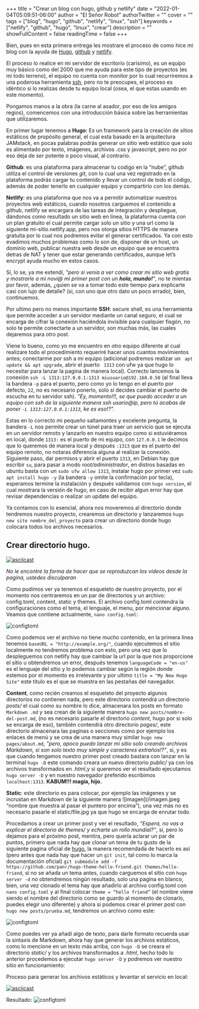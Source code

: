 +++
title = "Crear un blog con hugo, github y netlify"
date = "2022-01-04T05:09:51-06:00"
author = "El Señor Robot"
authorTwitter = ""
cover = ""
tags = ["blog", "hugo", "github", "netlify", "linux", "ssh"]
keywords = ["netlify", "github", "hugo", "linux", "crear"]
description = ""
showFullContent = false
readingTime = false
+++


Bien, pues en esta primera entrega les mostrare el proceso de como hice mi blog con la ayuda de [Hugo](https://gohugo.io/), [github](github.com) y [netlify](netlify.com).


El proceso lo realice en mi servidor de escritorio (carisimo), es un equipo muy básico como del 2000 que me ayuda para este tipo de proyectos (es mi todo terreno), el equipo no cuenta con monitor por lo cual recurriremos a una poderosa herramienta [ssh](https://es.wikipedia.org/wiki/Secure_Shell), pero no te preocupes, el proceso es idéntico si lo realizas desde tu equipo local (osea, el que estas usando en este momento).

Pongamos manos a la obra (la carne al asador, por eso de los amigos regios), comencemos con una introducción básica sobre las herramientas que utilizaremos.

En primer lugar tenemos a **Hugo**: Es un framework para la creación de sitios estáticos de propósito general, el cual esta basado en la arquitectura JAMstack, en pocas palabras podrás generar un sitio web estático que solo es alimentado por texto, imágenes, archivos .css y javascript, pero no por eso deja de ser potente o poco visual, al contrario.

**Github**: es una plataforma para almacenar tu codigo en la “nube”, github utiliza el control de versiones *git*, con lo cual una vez registrado en la plataforma podrás cargar tu contenido y llevar un control de todo el código, además de poder tenerlo en cualquier equipo y compartirlo con los demás.

**Netlify**: es una plataforma que nos va a permitir automatizar nuestros proyectos web estáticos, cuando nosotros carguemos el contenido a github, netlify se encargara de las tareas de integración y despliegue, dándonos como resultado un sitio web en linea, la plataforma cuenta con un plan gratuito el cual permite cargar solo un sitio y una url como la siguiente mi-sitio.netlify.app, pero nos otorga sitios HTTPS de manera gratuita por lo cual nos podremos evitar el generar certificados. Ya con esto evadimos muchos problemas como lo son de, disponer de un host, un dominio web, publicar nuestra web desde un equipo que se encuentra detras de NAT y tener que estar generando certificados, aunque let’s encrypt ayuda mucho en estos casos.

Si, lo se, ya me extendí, *"pero si venia a ver como crear mi sitio web gratis y mostrarle a mi novi@ mi primer post con un **hola, mundo!**"*, no te mientas por favor, además, ¿quien se va a tomar todo este tiempo para explicarte casi con lujo de detalle? (si, con uno que otro dato un poco errado), bien, continuemos.

Por ultimo pero no menos importante **SSH**: secure shell, es una herramienta que permite acceder a un servidor mediante un canal seguro, el cual se encarga de cifrar la conexión haciéndola invisible para cualquier fisgón, no solo te permite conectarte a un servidor, son muchas más, las cuales dejaremos para otro post.

Viene lo bueno, como yo me encuentro en otro equipo diferente al cual realizare todo el procedimiento requeriré hacer unos cuantos movimientos antes; conectarme por ssh a mi equipo (adicional podremos realizar un ` apt update && apt upgrade`, abrir el puerto ` 1313` con ufw ya que hugo lo necesitar para lanzar la pagina de manera local). Correcto lancemos la conexión `ssh -L 1313:127.0.0.1:1313 miusuario@192.168.0.50` (al final lleva la bandera `-p` para el puerto, pero como yo lo tengo en el puerto por defecto, `22`, no es necesario ponerlo, solo si decides cambiar el puerto de escucha en tu servidor ssh). *"Ey, momento!!!, se que puedo acceder a un equipo con ssh de la siguiente manera ssh usario@ip, pero tú acabas de poner `-L 1313:127.0.0.1:1313`, ke es eso!?".*

Estas en lo correcto mi pequeño saltamontes y excelente pregunta, la bandera `-L` nos permite crear un túnel para traer un servicio que se ejecuta en un servidor remoto y lanzarlo en nuestro equipo como si estuviéramos en local, donde `1313:` es el puerto de mi equipo, con `127.0.0.1` le decimos que lo queremos de manera local y después `:1313` que es el puerto del equipo remoto, no notaras diferencia alguna al realizar la conexión. Siguiente paso, dar permisos y abrir el puerto `1313`, en Debian hay que escribir `su`, para pasar a modo *root/administrador*, en distros basadas en ubuntu basta con un `sudo ufw allow 1313`, instalar hugo por primer vez `sudo apt install hugo -y` (la bandera `-y` omite la confirmación por tecla), esperamos termine la instalación y después validamos con `hugo version`, el cual mostrara la versión de hugo, en caso de recibir algun error hay que revisar dependencias o realizar un update del equipo.

Ya contamos con lo esencial, ahora nos moveremos al directorio donde tendremos nuestro proyecto, crearemos un directorio y lanzaremos `hugo new site nombre_del_proyecto` para crear un directorio donde hugo colocara todos los archivos necesarios.

## Crear directorio hugo.
[![asciicast](https://asciinema.org/a/imTTB4dq3uhuQrp73yTrNrSkV.svg)](https://asciinema.org/a/imTTB4dq3uhuQrp73yTrNrSkV)

*No le encontré la forma de hacer que se reproduzcan los vídeos desde la pagina, ustedes disculparan*

Como pudimos ver ya tenemos el esqueleto de nuestro proyecto, por el momento nos centraremos en un par de directorios y un archivo: config.toml, content, static y themes. El archivo config.toml contendra la configuraciones como el tema, el lenguaje, el menu, por mencionar alguno. Veamos que contiene actualmente, `nano config.toml`:

![configtoml](/config.png "Contenido del archivo")

Como podemos ver el archivo no tiene mucho contenido, en la primera linea tenemos `baseURL = "http://example.org/"`, cuando ejecutemos el sitio localmente no tendremos problema con esto, pero una vez que lo despleguemos con netlify hay que cambiar la url por la que nos proporcione el sitio u obtendremos un error, después tenemos `languageCode = "en-us"` es el lenguaje del sitio y lo podemos cambiar según la región donde estemos por el momento es irrelevante y por ultimo `title = "My New Hugo Site"` este titulo es el que se muestra en las pestañas del navegador. 

**Content**, como recién creamos el esqueleto del proyecto algunos directorios no contienen nada, pero este directorio contendrá un directorio *posts/* el cual como su nombre lo dice, almacenara los posts en formato `Markdown .md` y sea crean de la siguiente manera `hugo new posts/nombre-del-post.md`, (no es necesario pasarle el directorio *content*, hugo por si solo se encarga de eso), también contendrá otro directorio *pages/*, este directorio almacenara las paginas o secciones como por ejemplo los enlaces de menú y se crea de una manera muy similar `hugo new pages/about.md`, *"pero, apoco puedo lanzar mi sitio solo creando archivos Markdown, si son solo texto muy simple y caracteres extraños!?"*, si, y es que cuando tengamos nuestro primer post creado bastara con lanzar en la terminal `hugo -D` este comando creara un nuevo directorio *public/* ya con los archivos transformados en *.html*,y si queremos ver el resultado ejecutamos `hugo server -D` y en nuestro navegador preferido escribimos `localhost:1313`. **KABUM!!! magia, hijo.**

**Static**: este directorio es para colocar, por ejemplo las imágenes y se incrustan en Markdown de la siguiente manera ![imagen](/imagen.jpeg “nombre que muestra al pasar el puntero por encima”), una vez más no es necesario pasarle el static/file.jpg ya que hugo se encarga de enrutar todo.

Procedamos a crear un primer post y ver el resultado, *“Espera, no vas a explicar el directorio de themes/ y echarte un rollo mundial?”*, si, pero lo dejamos para el próximo post, mentira, pero quería aclarar un par de puntos, primero que nada hay que clonar un tema de tu gusto de la siguiente pagina oficial de [hugo](https://themes.gohugo.io/), la manera recomendada de hacerlo es así (pero antes que  nada hay que hacer un `git init`, tal como lo marca la documentación oficial) `git submodule add -f https://github.com/panr/hugo-theme-hello-friend.git themes/hello-friend`, si no se añada un tema antes, cuando carguemos el sitio con `hugo server -d` no obtendremos ningún resultado, solo una pagina en blanco, bien, una vez clonado el tema hay que añadirlo al archivo config.toml con `nano config.toml` y al final colocar `theme = “hello friend”` (el nombre viene siendo el nombre del  directorio como se guardo al momento de clonarlo, puedes elegir uno diferente) y ahora si podemos crear el primer post con `hugo new posts/prueba.md`, tendremos un archivo como este:

![configtoml](/prueba.png "Contenido de prueba.md")

Como puedes ver ya añadí algo de texto, para darle formato recuerda usar la sintaxis de Markdown, ahora hay que generar los archivos estáticos, como lo mencione en un texto más arriba, con `hugo -D` se creara el directorio *static/* y los archivos transformados a *.html*, hecho todo lo anterior procedemos a ejecutar `hugo server -D` y podremos ver nuestro sitio en funcionamiento:

Proceso para generar los archivos estáticos y levantar el servicio en local:

[![asciicast](https://asciinema.org/a/4HlRuLHLhRgcTK1oVOMwm8YNA.svg)](https://asciinema.org/a/4HlRuLHLhRgcTK1oVOMwm8YNA)

Resultado: 
![configtoml](/sitio_de_prueba.png "Contenido del archivo")